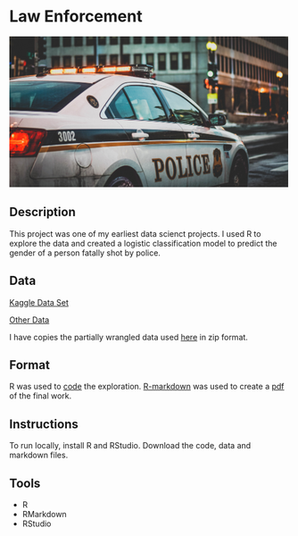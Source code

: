 # Law Enforcement

<img src="images/police.jpg" width ="500">

## Description
 
This project was one of my earliest data scienct projects. I used R to explore the data and created a logistic classification model to predict the gender of a person fatally shot by police.

## Data 

[Kaggle Data Set](https://www.kaggle.com/brendanhasz/fatal-police-shootings#fatal-police-shootings-data.csv)

[Other Data](https://crime-data-explorer.fr.cloud.gov/pages/home)

I have copies the partially wrangled data used [here](https://github.com/SDLoyd/LawEnforcement/blob/main/data/) in zip format.

## Format

R was used to [code](https://github.com/SDLoyd/LawEnforcement/blob/main/code/FinalProject_LoydSam_Task3.r) the exploration. [R-markdown](https://github.com/SDLoyd/LawEnforcement/blob/main/code/FinalProject_LastDraft.Rmd) was used to create a [pdf](FinalProject_LastDraft.pdf) of the final work.

## Instructions

To run locally, install R and RStudio. Download the code, data and markdown files. 

## Tools

* R
* RMarkdown
* RStudio